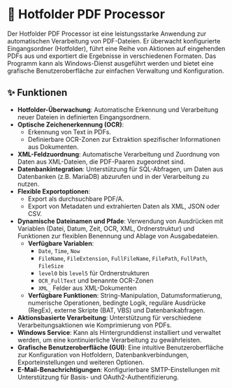 # 📁 Hotfolder PDF Processor

Der Hotfolder PDF Processor ist eine leistungsstarke Anwendung zur automatischen Verarbeitung von PDF-Dateien. Er überwacht konfigurierte Eingangsordner (Hotfolder), führt eine Reihe von Aktionen auf eingehenden PDFs aus und exportiert die Ergebnisse in verschiedenen Formaten. Das Programm kann als Windows-Dienst ausgeführt werden und bietet eine grafische Benutzeroberfläche zur einfachen Verwaltung und Konfiguration.

## ✨ Funktionen

* **Hotfolder-Überwachung**: Automatische Erkennung und Verarbeitung neuer Dateien in definierten Eingangsordnern.
* **Optische Zeichenerkennung (OCR)**:
    * Erkennung von Text in PDFs.
    * Definierbare OCR-Zonen zur Extraktion spezifischer Informationen aus Dokumenten.
* **XML-Feldzuordnung**: Automatische Verarbeitung und Zuordnung von Daten aus XML-Dateien, die PDF-Paaren zugeordnet sind.
* **Datenbankintegration**: Unterstützung für SQL-Abfragen, um Daten aus Datenbanken (z.B. MariaDB) abzurufen und in der Verarbeitung zu nutzen.
* **Flexible Exportoptionen**:
    * Export als durchsuchbare PDF/A.
    * Export von Metadaten und extrahierten Daten als XML, JSON oder CSV.
* **Dynamische Dateinamen und Pfade**: Verwendung von Ausdrücken mit Variablen (Datei, Datum, Zeit, OCR, XML, Ordnerstruktur) und Funktionen zur flexiblen Benennung und Ablage von Ausgabedateien.
    * **Verfügbare Variablen**:
        * `Date`, `Time`, `Now`
        * `FileName`, `FileExtension`, `FullFileName`, `FilePath`, `FullPath`, `FileSize`
        * `level0` bis `level5` für Ordnerstrukturen
        * `OCR_FullText` und benannte OCR-Zonen
        * `XML_` Felder aus XML-Dokumenten
    * **Verfügbare Funktionen**: String-Manipulation, Datumsformatierung, numerische Operationen, bedingte Logik, reguläre Ausdrücke (RegEx), externe Skripte (BAT, VBS) und Datenbankabfragen.
* **Aktionsbasierte Verarbeitung**: Unterstützung für verschiedene Verarbeitungsaktionen wie Komprimierung von PDFs.
* **Windows Service**: Kann als Hintergrunddienst installiert und verwaltet werden, um eine kontinuierliche Verarbeitung zu gewährleisten.
* **Grafische Benutzeroberfläche (GUI)**: Eine intuitive Benutzeroberfläche zur Konfiguration von Hotfoldern, Datenbankverbindungen, Exporteinstellungen und weiteren Optionen.
* **E-Mail-Benachrichtigungen**: Konfigurierbare SMTP-Einstellungen mit Unterstützung für Basis- und OAuth2-Authentifizierung.
